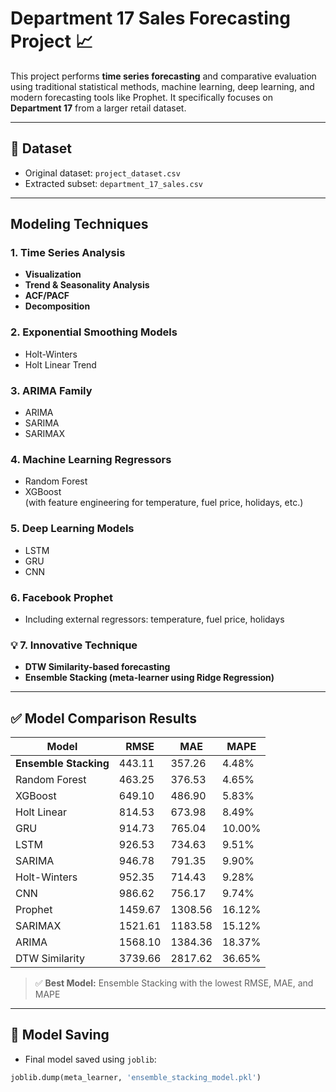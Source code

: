 # Department 17 Sales Forecasting Project 📈

This project performs **time series forecasting** and comparative evaluation using traditional statistical methods, machine learning, deep learning, and modern forecasting tools like Prophet. It specifically focuses on **Department 17** from a larger retail dataset.

---

## 📁 Dataset
- Original dataset: `project_dataset.csv`
- Extracted subset: `department_17_sales.csv`

---

## Modeling Techniques

### 1. Time Series Analysis
- **Visualization**
- **Trend & Seasonality Analysis**
- **ACF/PACF**
- **Decomposition**

###  2. Exponential Smoothing Models
- Holt-Winters
- Holt Linear Trend

###  3. ARIMA Family
- ARIMA
- SARIMA
- SARIMAX

###  4. Machine Learning Regressors
- Random Forest
- XGBoost  
(with feature engineering for temperature, fuel price, holidays, etc.)

###  5. Deep Learning Models
- LSTM
- GRU
- CNN

###  6. Facebook Prophet
- Including external regressors: temperature, fuel price, holidays

### 💡 7. Innovative Technique
- **DTW Similarity-based forecasting**
- **Ensemble Stacking (meta-learner using Ridge Regression)**

---

## ✅ Model Comparison Results

| Model              |   RMSE   |    MAE   |   MAPE   |
|--------------------|----------|----------|----------|
| **Ensemble Stacking** | 443.11 | 357.26 | 4.48% |
| Random Forest       | 463.25 | 376.53 | 4.65% |
| XGBoost             | 649.10 | 486.90 | 5.83% |
| Holt Linear         | 814.53 | 673.98 | 8.49% |
| GRU                 | 914.73 | 765.04 | 10.00% |
| LSTM                | 926.53 | 734.63 | 9.51% |
| SARIMA              | 946.78 | 791.35 | 9.90% |
| Holt-Winters        | 952.35 | 714.43 | 9.28% |
| CNN                 | 986.62 | 756.17 | 9.74% |
| Prophet             | 1459.67 | 1308.56 | 16.12% |
| SARIMAX             | 1521.61 | 1183.58 | 15.12% |
| ARIMA               | 1568.10 | 1384.36 | 18.37% |
| DTW Similarity      | 3739.66 | 2817.62 | 36.65% |

> ✅ **Best Model:** Ensemble Stacking with the lowest RMSE, MAE, and MAPE

---

## 💾 Model Saving
- Final model saved using `joblib`:
```python
joblib.dump(meta_learner, 'ensemble_stacking_model.pkl')
